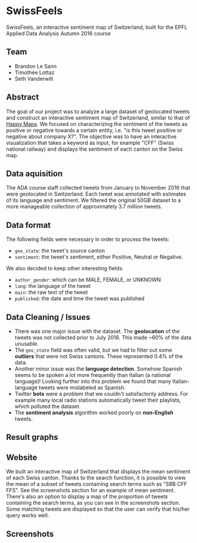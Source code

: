 # SwissFeels

SwissFeels, an interactive sentiment map of Switzerland, built for the EPFL Applied Data Analysis Autumn 2016 course

## Team
- Brandon Le Sann
- Timothée Lottaz
- Seth Vanderwilt

## Abstract
The goal of our project was to analyze a large dataset of geolocated tweets and construct an interactive sentiment map of Switzerland, similar to that of [Happy Maps](http://goodcitylife.org/happymaps/). We focused on characterizing the sentiment of the tweets as positive or negative towards a certain entity, i.e. "is this tweet positive or negative about company X?". The objective was to have an interactive visualization that takes a keyword as input, for example "CFF" (Swiss national railway) and displays the sentiment of each canton on the Swiss map. 


## Data aquisition
The ADA course staff collected tweets from January to November 2016 that were geolocated in Switzerland. Each tweet was annotated with estimates of its language and sentiment. We filtered the original 50GB dataset to a more manageable collection of approximately 3.7 million tweets.

## Data format
The following fields were necessary in order to process the tweets:
* `geo_state`: the tweet's source canton
* `sentiment`: the tweet's sentiment, either Positive, Neutral or Negative.

We also decided to keep other interesting fields:
* `author_gender`: which can be MALE, FEMALE, or UNKNOWN
* `lang`: the language of the tweet
* `main`: the raw text of the tweet
* `published`: the date and time the tweet was published

## Data Cleaning / Issues

* There was one major issue with the dataset. The **geolocation** of the tweets was not collected prior to July 2016. This made ~60% of the data unusable.
* The `geo_state` field was often valid, but we had to filter out some **outliers** that were not Swiss cantons. These represented 0.4% of the data.
* Another minor issue was the **language detection**. Somehow Spanish seems to be spoken a lot more frequently than Italian (a national language)! Looking further into this problem we found that many Italian-language tweets were mislabeled as Spanish.
* Twitter **bots** were a problem that we couldn't satisfactorily address. For example many local radio stations automatically tweet their playlists, which polluted the dataset.
* The **sentiment analysis** algorithm worked poorly on **non-English** tweets.

## Result graphs




## Website
We built an interactive map of Switzerland that displays the mean sentiment of each Swiss canton. Thanks to the search function, it is possible to view the mean of a subset of tweets containing search terms such as "SBB CFF FFS". See the screenshots section for an example of mean sentiment. There's also an option to display a map of the proportion of tweets containing the search terms, as you can see in the screenshots section. Some matching tweets are displayed so that the user can verify that his/her query works well.

## Screenshots


